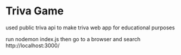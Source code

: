 # Triva Game
 used public triva api to make triva web app for educational purposes

run nodemon index.js
then go to a browser and search http://localhost:3000/